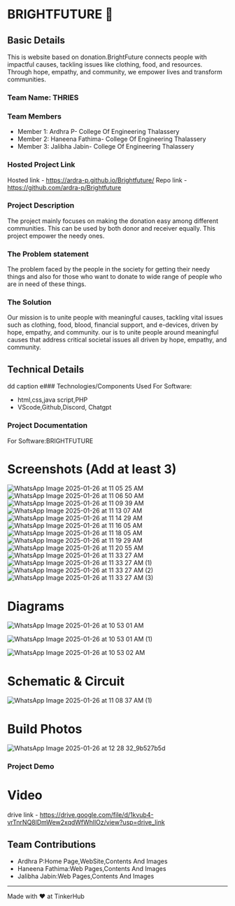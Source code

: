 # BRIGHTFUTURE 🎯


## Basic Details 
This is website based on donation.BrightFuture connects people with impactful causes, tackling issues like clothing, food, and resources. Through hope, empathy, and community, we empower lives and transform communities.

### Team Name: THRIES
### Team Members
- Member 1: Ardhra P- College Of Engineering Thalassery
- Member 2: Haneena Fathima- College Of Engineering Thalassery
- Member 3: Jalibha Jabin- College Of Engineering Thalassery

### Hosted Project Link
Hosted link - https://ardra-p.github.io/Brightfuture/
Repo link - https://github.com/ardra-p/Brightfuture

### Project Description
The project mainly focuses on making the donation easy among different communities.
This can be used by both donor and receiver equally.
This project empower the needy ones.

### The Problem statement
The problem faced by the people in the society for getting their needy things and also for those who want to donate to wide range of people who are in need of these things.  

### The Solution
Our mission is to unite people with meaningful causes, tackling vital issues such as clothing, food, blood, financial support, and e-devices, driven by hope, empathy, and community.
our is to unite people around meaningful causes that address critical societal issues all driven by hope, empathy, and community. 

## Technical Details
dd caption e### Technologies/Components Used
For Software:
- html,css,java script,PHP
- VScode,Github,Discord, Chatgpt

### Project Documentation
For Software:BRIGHTFUTURE

# Screenshots (Add at least 3)
![WhatsApp Image 2025-01-26 at 11 05 25 AM](https://github.com/user-attachments/assets/dff23c88-5dc2-41ad-a39a-fc47a51f636d)
![WhatsApp Image 2025-01-26 at 11 06 50 AM](https://github.com/user-attachments/assets/8512b994-8d9e-4b8c-abc9-f40cdeccef74)
![WhatsApp Image 2025-01-26 at 11 09 39 AM](https://github.com/user-attachments/assets/aa391b83-24f5-49cd-842e-3ddf259b4e62)
![WhatsApp Image 2025-01-26 at 11 13 07 AM](https://github.com/user-attachments/assets/6952f9e3-6723-4062-8256-5b10c3b95309)
![WhatsApp Image 2025-01-26 at 11 14 29 AM](https://github.com/user-attachments/assets/bb9753c6-cc12-4d6f-bf9b-9387528f8ca7)
![WhatsApp Image 2025-01-26 at 11 16 05 AM](https://github.com/user-attachments/assets/88001b7a-9fac-43c0-b4ae-fd3c607b1516)
![WhatsApp Image 2025-01-26 at 11 18 05 AM](https://github.com/user-attachments/assets/625929b6-7663-458a-a767-0ff17b52a975)
![WhatsApp Image 2025-01-26 at 11 19 29 AM](https://github.com/user-attachments/assets/2ad52e79-5cf2-4644-bc05-d86b463692cf)
![WhatsApp Image 2025-01-26 at 11 20 55 AM](https://github.com/user-attachments/assets/bb46bcd3-2a57-4c91-a424-e569568317d0)
![WhatsApp Image 2025-01-26 at 11 33 27 AM](https://github.com/user-attachments/assets/a3c4e8c4-d723-4ad6-baed-215cc35000e9)
![WhatsApp Image 2025-01-26 at 11 33 27 AM (1)](https://github.com/user-attachments/assets/cfe76b23-9d9b-42a4-86a6-582036376c0e)
![WhatsApp Image 2025-01-26 at 11 33 27 AM (2)](https://github.com/user-attachments/assets/0035b5c8-7554-4d6f-a914-fe10b585959a)
![WhatsApp Image 2025-01-26 at 11 33 27 AM (3)](https://github.com/user-attachments/assets/14b378fb-806a-4e0e-838a-350791bb88da)




# Diagrams
![WhatsApp Image 2025-01-26 at 10 53 01 AM](https://github.com/user-attachments/assets/46c7a961-e6aa-4eb1-b269-ca5e66fa08dc)

![WhatsApp Image 2025-01-26 at 10 53 01 AM (1)](https://github.com/user-attachments/assets/df37ed47-fb68-4243-9d4a-bf66b83a8ce6)


![WhatsApp Image 2025-01-26 at 10 53 02 AM](https://github.com/user-attachments/assets/b8018c66-0d31-4573-81f4-cd8699a340b4)




# Schematic & Circuit
![WhatsApp Image 2025-01-26 at 11 08 37 AM (1)](https://github.com/user-attachments/assets/4ccee82e-1788-484a-a103-15579eb7d371)

# Build Photos
  ![WhatsApp Image 2025-01-26 at 12 28 32_9b527b5d](https://github.com/user-attachments/assets/f17fbd12-81a9-4b26-90f3-b360d0b893ce)



### Project Demo
# Video

drive link - https://drive.google.com/file/d/1kvub4-vrTnrNQ8lDmWew2xqdWfWhllOz/view?usp=drive_link

## Team Contributions
- Ardhra P:Home Page,WebSite,Contents And Images
- Haneena Fathima:Web Pages,Contents And Images
- Jalibha Jabin:Web Pages,Contents And Images
---
Made with ❤ at TinkerHub
